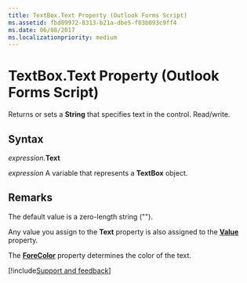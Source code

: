 ```yaml
---
title: TextBox.Text Property (Outlook Forms Script)
ms.assetid: fbd89972-8313-b21a-dbe5-f03b093c9ff4
ms.date: 06/08/2017
ms.localizationpriority: medium
---
```



# TextBox.Text Property (Outlook Forms Script)

Returns or sets a **String** that specifies text in the control. Read/write.


## Syntax

_expression_.**Text**

_expression_ A variable that represents a **TextBox** object.


## Remarks

The default value is a zero-length string ("").

Any value you assign to the **Text** property is also assigned to the **[Value](Outlook.textbox.value.md)** property.

The **[ForeColor](Outlook.textbox.forecolor.md)** property determines the color of the text.

[!include[Support and feedback](~/includes/feedback-boilerplate.md)]